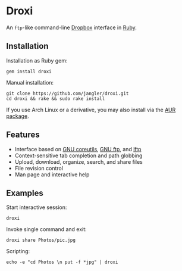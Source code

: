 Droxi
=====
An `ftp`-like command-line [Dropbox](https://www.dropbox.com/) interface in
[Ruby](https://www.ruby-lang.org/en/).

Installation
------------
Installation as Ruby gem:

    gem install droxi

Manual installation:

    git clone https://github.com/jangler/droxi.git
    cd droxi && rake && sudo rake install

If you use Arch Linux or a derivative, you may also install via the
[AUR package](https://aur.archlinux.org/packages/droxi/).

Features
--------
- Interface based on
  [GNU coreutils](http://www.gnu.org/software/coreutils/),
  [GNU ftp](http://www.gnu.org/software/inetutils/), and
  [lftp](http://lftp.yar.ru/)
- Context-sensitive tab completion and path globbing
- Upload, download, organize, search, and share files
- File revision control
- Man page and interactive help

Examples
--------
Start interactive session:

	droxi

Invoke single command and exit:

	droxi share Photos/pic.jpg

Scripting:

	echo -e "cd Photos \n put -f *jpg" | droxi
